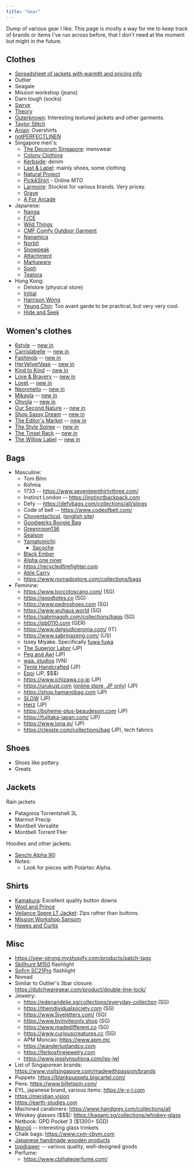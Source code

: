 ```yaml
---
title: "Gear"
---
```


Dump of various gear I like. This page is mostly a way for me to keep track of brands or items I've run across before, that I don't need at the moment but might in the future.

## Clothes

- [Spreadsheet of jackets with warmth and pricing info](https://docs.google.com/spreadsheets/d/1ceVWWwGTdc1KcTkIQFWscILPtA2pbgpq0UQQIq1D6gE/htmlview#)
- Outlier
- Seagale
- Mission workshop (jeans)
- Darn tough (socks)
- [Swrve](https://swrve.us)
- [Theory](https://www.theory.com/)
- [Outerknown](https://www.outerknown.com/): Interesting textured jackets and other garments.
- [Taylor Stitch](https://www.taylorstitch.com)
- [Anian](https://anianmfg.com): Overshirts
- [notPERFECTLINEN](https://notperfectlinen.com)
- Singapore men's:
    - [The Decorum Singapore](https://maps.app.goo.gl/4Zy9bFrz6TLKRHst9): menswear
    - [Colony Clothing](https://colonyclothing.net/)
    - [Kerbside](https://kerbside-co.com/): denim
    - [Last & Lapel](https://www.lastandlapel.com): mainly shoes, some clothing
    - [Natural Project](https://www.naturalproject.com.sg)
    - [PickAShirt](https://www.pickashirt.com) - Online MTO
    - [Larmoire](https://larmoire-singapore.com): Stockist for various brands. Very pricey.
    - [Graye](https://grayestudio.com)
    - [A For Arcade](https://www.aforarcade.com)
- Japanese:
    - [Nanga](https://store.nanga.jp/)
    - [F/CE](https://fce-store.com)
    - [Wild Things](https://www.wildthings.jp/)
    - [CMF Comfy Outdoor Garment](http://losthills-store.jp/)
    - [Nanamica](https://www.nanamica.com/)
    - [Norbit](https://norbit-store.com/)
    - [Snowpeak](https://www.snowpeak.com/)
    - [Attachment](https://attachment.co.jp/)
    - [Markaware](https://markaware.jp)
    - [Soph](https://www.soph.net/)
    - [Teatora](https://store.silver-and-gold.com/?mode=cate&cbid=1792526&csid=0)
- Hong Kong:
    - Delstore (physical store)
    - [Initial](https://shop.initialfashion.com/)
    - [Harrison Wong](https://harrisonwong.com)
    - [Yeung Chin](https://yeungchin.com): Too avant garde to be practical, but very very cool.
    - [Hide and Seek](https://www.hideandseekstore.com)

## Women's clothes

- [6style](https://www.6style.co) -- [new in](https://www.6style.co/collection/new-in)
- [Carrislabelle](https://www.carrislabelle.com) -- [new in](https://www.carrislabelle.com/collection/new-arrivals)
- [Fashmob](https://www.shopfashmob.com) -- [new in](https://www.shopfashmob.com/collection/new-arrivals)
- [HerVelvetVase](https://www.hervelvetvase.com) -- [new in](https://www.hervelvetvase.com/new-in)
- [Kind to Kind](https://www.kindtokind.com.sg) -- [new in](https://www.kindtokind.com.sg/collection/new)
- [Love & Bravery](https://www.loveandbravery.com) -- [new in](https://www.loveandbravery.com/collection/new)
- [Lovet](https://lovet.sg) -- [new in](https://lovet.sg/collection/new-in)
- [Neonmello](https://www.neonmello.com) -- [new in](https://www.neonmello.com/collections/new-in)
- [Mikayla](https://www.mikayla.sg) -- [new in](https://www.mikayla.sg/collection/new-in)
- [Ohvola](https://ohvola.com) -- [new in](https://ohvola.com/collections/new-in)
- [Our Second Nature](https://oursecondnature.com) -- [new in](https://oursecondnature.com/21-new-in)
- [Shop Sassy Dream](https://www.shopsassydream.com/) -- [new in](https://www.shopsassydream.com/collection/new-arrivals)
- [The Editor's Market](https://www.theeditorsmarket.com) -- [new in](https://www.theeditorsmarket.com/category/womenswear/new-in)
- [The Style Soiree](https://www.thestylesoiree.sg) -- [new in](https://www.thestylesoiree.sg/collection/new-arrivals)
- [The Tinsel Rack](https://thetinselrack.com) -- [new in](https://thetinselrack.com/collections/new-arrivals)
- [The Willow Label](https://www.thewillowlabel.com) -- [new in](https://www.thewillowlabel.com/collection/new-in)

## Bags

- Masculine:
    - Tom Bihn
    - Rofmia
    - 1733 -- https://www.seventeenthirtythree.com/
    - Instinct London -- https://instinctbackpack.com
    - Defy -- https://defybags.com/collections/all/slings
    - Code of bell -- https://www.codeofbell.com/
    - [Chuyentactical](https://chuyentactical.com/balo/tui-deo-hong-ct4w/), ([english site](https://ctactical.vn))
    - [Goodwerks Boogie Bag](https://www.good-werks.com/shop/p/boogie-bag-mkii)
    - [Greenroom136](https://www.greenroom136.com)
    - [Sealson](https://sealson.co)
    - [Yamatomichi](https://www.yamatomichi.com):
        - [Sacoche](https://www.yamatomichi.com/products/yamatomichi-sacoche)
    - [Black Ember](https://blackember.com)
    - [Alpha one niner](https://www.alphaoneniner.com)
    - https://recycledfirefighter.com
    - [Able Carry](https://ablecarry.com/)
    - https://www.nomadostore.com/collections/bags
- Feminine:
    - https://www.toccotoscano.com/ (SG)
    - https://goodtotes.co (SG)
    - https://www.pedroshoes.com (SG)
    - https://www.wuhaus.world (SG)
    - https://sabrinagoh.com/collections/bags (SG)
    - https://pb0110.com (GER)
    - https://www.delgiudiceroma.com/ (IT)
    - https://www.sabrinazeng.com/ (US)
    - Issey Miyake. Specifically [fuwa fuwa](https://www.isseymiyake.com/products/gg53ag043?)
    - [The Superior Labor](https://nap-dog.com/en/collections/bags) (JP)
    - [Peg and Awl](https://pegandawlbuilt.com/collections/bags-1) (JP)
    - [waa. studios](https://waa-studios.com/collections/bags) (VN)
    - [Tente Handcrafted](https://shop.tente-handcrafted.com/categories/4603935) (JP)
    - [Epoi](https://www.epoi-jp.com/) (JP, $$$)
    - https://www.ichizawa.co.jp (JP)
    - https://urukust.com ([online store, JP only](https://urukust.shop/)) (JP)
    - https://shop.hamanobag.com (JP)
    - [SLOW](https://store.slow-web.com) (JP)
    - [Herz](https://www.herz-bag.jp/webshop/) (JP)
    - https://boheme-plus-beaudessin.com (JP)
    - https://fujitaka-japan.com/ (JP)
    - https://www.lona.jp/ (JP)
    - https://clesste.com/collections/bag (JP), tech fabrics

## Shoes

- Shoes like pottery
- Greats

## Jackets

Rain jackets

- Patagonia Torrentshell 3L
- Marmot Precip
- Montbell Versalite
- Montbell Torrent Flier

Hoodies and other jackets:

- [Senchi Alpha 90](https://senchidesigns.com/products/alpha-90-hoodie-w-half-zip?variant=47162187153705):
- Notes:
    - Look for pieces with Polartec Alpha.

## Shirts

- [Kamakura](https://kamakurashirts.com/collections/casual-shirts): Excellent quality button downs
- [Wool and Prince](https://woolandprince.com/collections/all-shirts)
- [Veilance Spere LT Jacket](https://arcteryx.com/us/en/shop/mens/spere-lt-jacket): Zips rather than buttons.
- [Mission Workshop Sansom](https://missionworkshop.com/products/sansom-japanese-stretch-woven-cotton-button-up-shirt)
- [Hawes and Curtis](https://www.hawesandcurtis.co.uk)

## Misc

- https://sew-strong.myshopify.com/products/patch-tags
- [Skillhunt M150](https://www.skilhunt.com/portfolio/m150-usb-magnetic-charging-flashlight/) flashlight
- [Sofirn SC21Pro](https://www.sofirnlight.com/products/sofirn-sc21pro-1100-lumen-flashlight?variant=6ff1c4de-d3f7-4091-a673-0b532095ce16) flashlight
- Nomad
- Similar to Outlier's 3bar closure: https://dutchwaregear.com/product/double-line-lock/
- Jewelry:
    - https://edenandelie.sg/collections/everyday-collection (SG)
    - https://theindividualsociety.com (SG)
    - https://www.5iveletters.com/ (SG)
    - https://www.byinviteonly.shop (SG)
    - https://www.madedifferent.co (SG)
    - https://www.curiouscreatures.cc (SG)
    - APM Moncao: https://www.apm.mc
    - https://wanderlustandco.com
    - https://ferkosfinejewelry.com
    - https://www.jesslynsutisna.com/jss-jwl
- List of Singaporean brands: https://www.visitsingapore.com/madewithpassion/brands
- Puppets: https://blankpuppets.bigcartel.com/
- Pens: https://www.billetspin.com/
- EYL, japanese brand, various items: https://e-y-l.com
- https://meridian.vision
- https://earth-studies.com
- Machined carabiners: https://www.handgrey.com/collections/all
- Whiskey glasses ($$$): https://kagami.sg/collections/whiskey-glass
- Netbook: GPD Pocket 3 ($1300+ SGD)
- [Monoli](https://monoli.easy-myshop.jp/) -- Interesting glass trinkets
- Chalk bags: https://www.cxm-cbym.com
- [Japanese handmade wooden products](https://www.hacoa.net/)
- [topdrawer](https://topdrawershop.com) -- various quality, well-designed goods
- Perfume:
    - https://www.cbihateperfume.com/
